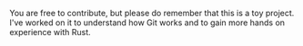 You are free to contribute, but please do remember that this is a toy project. I've worked on it to understand how Git works and to gain more hands on experience with Rust.
